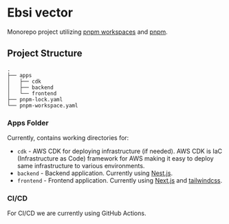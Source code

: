 # Ebsi vector

Monorepo project utilizing [pnpm workspaces](https://pnpm.io/workspaces) and [pnpm](https://pnpm.io/).

## Project Structure

```text
.
├── apps
│   ├── cdk
│   ├── backend
│   └── frontend
├── pnpm-lock.yaml
└── pnpm-workspace.yaml
```

### Apps Folder
Currently, contains working directories for:
- `cdk` - AWS CDK for deploying infrastructure (if needed). AWS CDK is IaC (Infrastructure as Code) framework for AWS making it easy to deploy same infrastructure to various environments.
- `backend` - Backend application. Currently using [Nest.js](https://nestjs.com/).
- `frontend` - Frontend application. Currently using [Next.js](https://nextjs.org/) and [tailwindcss](https://tailwindcss.com/).

### CI/CD

For CI/CD we are currently using GitHub Actions.